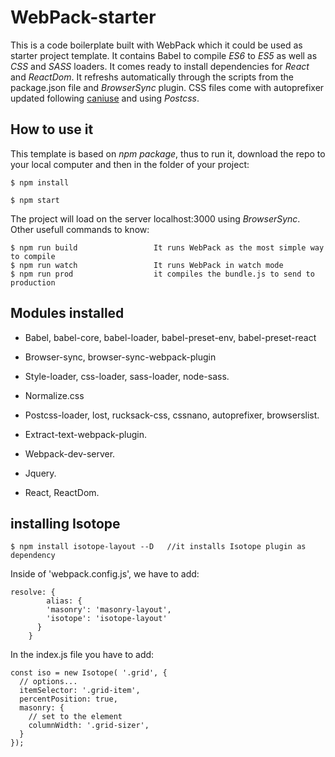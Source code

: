 # WebPack-starter

This is a code boilerplate built with WebPack which it could be used as starter project template. It contains Babel to compile *ES6* to *ES5* as well as *CSS* and *SASS* loaders. It comes ready to install dependencies for *React* and *ReactDom*. It refreshs automatically through the scripts from the package.json file and *BrowserSync* plugin. CSS files come with autoprefixer updated following [caniuse][1] and using *Postcss*. 

## How to use it

This template is based on *npm package*, thus to run it, download the repo to your local computer and then in the folder of your project:

    $ npm install  

    $ npm start

The project will load on the server localhost:3000 using *BrowserSync*. Other usefull commands to know:

```
$ npm run build                 It runs WebPack as the most simple way to compile
$ npm run watch                 It runs WebPack in watch mode
$ npm run prod                  it compiles the bundle.js to send to production
```

## Modules installed

  + Babel, babel-core, babel-loader, babel-preset-env, babel-preset-react

  + Browser-sync, browser-sync-webpack-plugin

  + Style-loader, css-loader, sass-loader, node-sass.

  + Normalize.css

  + Postcss-loader, lost, rucksack-css, cssnano, autoprefixer, browserslist.

  + Extract-text-webpack-plugin.

  + Webpack-dev-server.

  + Jquery.

  + React, ReactDom.


## installing Isotope


    $ npm install isotope-layout --D   //it installs Isotope plugin as dependency

Inside of 'webpack.config.js', we have to add:

    resolve: {
            alias: {
            'masonry': 'masonry-layout',
            'isotope': 'isotope-layout'
          }
        }

In the index.js file you have to add:

    const iso = new Isotope( '.grid', {
      // options...
      itemSelector: '.grid-item',
      percentPosition: true,
      masonry: {
        // set to the element
        columnWidth: '.grid-sizer',
      }
    });


[1]: http://caniuse.com/
